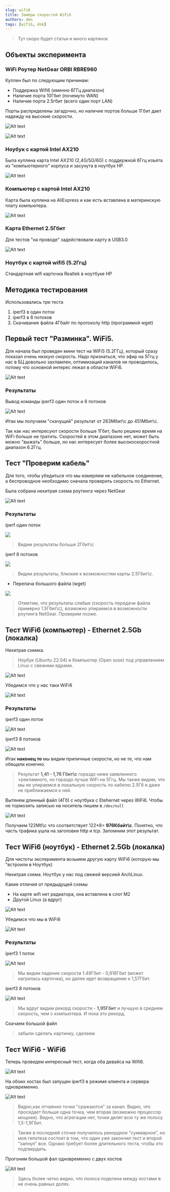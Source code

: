 ```yaml
---
slug: wifi6
title: Замеры скоростей WiFi6
authors: dmn
tags: [wifi6, dok]
---
```


> Тут скоро будет статья и много картинок

## Объекты эксперимента

### WiFi Роутер NetGear ORBI RBRE960

Куплен был по следующим причинам:
- Поддержка Wifi6 (именно 6ГГц диапазон) 
- Наличие порта 10Гбит (почемуто WAN)
- Наличие порта 2.5гбит (всего один порт LAN)

Порты распределены загадочно, но наличие портов больше 1Гбит дает надежду на высокие скорости. 

![Alt text](img-orbi/orbi-1.jpg)

![Alt text](img-orbi/orbi-2-1.jpg)

### Ноубук с картой Intel AX210

Была куплена карта Intel AX210 (2,4G/5G/6G) с поддержкой 6Ггц изъята из "компьютерного" корпуса и засунута в ноутбук HP.

![Alt text](img-orbi/intel-ax-210.jpg)

### Компьютер с картой Intel AX210

Карта была куплена на AliExpress и как есть вставлена в материнскую плату компьютера.

![Alt text](img-orbi/intel-ax-210-comp.jpg)

### Карта Ethernet 2.5Гбит

Для тестов "на проводе" задействовали карту 
в USB3.0

![Alt text](img-orbi/2.5gbps-net.jpg)

### Ноутбук с картой wifi5 (5.2Ггц)

Стандартная wifi карточка Realtek в ноутбуке HP

## Методика тестирования 

Использовались три теста

1. iperf3 в один поток
2. iperf3 в 8 потоков
3. Скачивание файла 4Гбайт по протоколу http (программой wget)

## Первый тест "Разминка". WiFi5.

Для начала был проведен мини тест на WiFi5 (5.2ГГц), который сразу показал очень низкую скорость. Надо признаться, что эфир на 5Ггц у нас в БЦ довольно захламлен, оптимизаций каналов не проводилось, потому что основной интерес лежал в области WiFi6.

![Alt text](img-wifi5/schm1.jpg)

### Результаты

Вывод команды iperf3 один поток и 8 потоков

![Alt text](img-wifi5/results1.jpg)

Итак мы получаем "скачущий" результат от 263Мбит\с
до 451Мбит\с. 

Так как нас интересуют скорости больше 1Гбит, было решено время на WiFi больше не тратить. Скоростей в этом диапазоне нет, может быть можно "выжать" больше, но нас интересует более высокоскоростной диапазон 6.2Ггц.

## Тест "Проверим кабель"

Для того, чтобы убедиться что мы измеряем не кабельное соединение,
а беспроводное необходимо сначала проверить скорость по Ethernet. 

Была собрана нехитрая схема роутинга через NetGear

![Alt text](img-cable/schm1.jpg)

### Результаты

iperf один поток

![](img-cable/iperf1-wired.jpg)

>Видим результаты больше 2Гбит\с

iperf 8 потоков

![](img-cable/iperf8-wired.jpg)

>Видим результаты, близкие к возможностям карты 2.5Гбит\с.

- Перелача большого файла (wget)

![](img-cable/wget-wired.jpg)

>Отметим, что результаты слабые (скорость передачи файла примерно 1.5Гбит\с),
возможно упираемся в возможности роутинга NetGear. Проверим позже.

## Тест WiFi6 (компьютер) - Ethernet 2.5Gb (локалка)

Нехитрая схемка.

>Ноубук (Ubuntu 22.04) и Компьютер (Open suse) под управлением Linux с свежими ядрами.

![Alt text](img-wifi6-comp/schm1.jpg)

Убедимся что у нас таки WiFi6

![Alt text](img-wifi6-comp/2023-12-27_00-54.jpg)

### Результаты

iperf3 один поток

![Alt text](img-wifi6-comp/iperf1-compwifi6.jpg)

iperf3 8 потоков

![Alt text](img-wifi6-comp/iperf8-compwifi6.jpg)

Итак **наконец то** мы видим приличные скорости, но не те, что нам обещали конечно.

>Результат **1,41 - 1,76 Гбит\с** гораздо ниже заявленного >рекламного, но гораздо лучше WiFi на 5Ггц. Мы также видим, что мы не упираемся в локальную скорость по кабелю 2.5Гб и даже не приближаемся к ней.

Вытянем длинный файл (4Гб) с ноутбука с Etehernet через WiFi6.
Чтобы не тормозить записью на носитель пишем в `/dev/null`

![Alt text](img-wifi6-comp/wget-compwifi6.jpg)

Получаем 122Мб\с что соответствует 122*8= **976Кбайт\с**. Понятно, что часть трафика ушла на заголовки http и tcp. Запомним этот результат. 

## Тест WiFi6 (ноутбук) - Ethernet 2.5Gb (локалка)

Для чистоты эксперимента возьмем другую карту WiFi6 (которую мы "встроили в Ноутбук)

Нехитрая схема. Ноутбук у нас под свежей версией ArchLinux.

Какие отличия от предыдущей схемы

- На карте wifi нет радиатора, она вставлена в слот M2
- Другой Linux (а вдруг)

![Alt text](img-wifi6-notebook/shm1.jpg)

Убедимся что мы в WiFi6

![Alt text](img-wifi6-notebook/cardparams.jpg)

### Результаты

iperf3 1 поток

![Alt text](img-wifi6-notebook/iperf3-1-wifi6-notebook.jpg)

>Мы видим падение скорости 1.49Гбит - 0,818Гбит (может нагрелась карточка), но далее идет возвращение к 1,57Гбит. 

iperf3 8 потоков 

![Alt text](img-wifi6-notebook/iperf3-8-wifi6-notebook.jpg)

>Мы вдруг видим рекорд скорости - **1,95Гбит** и лучшую в среднем скорость, чем с компьютера. И пока это рекорд. 

Скачаем большой файл

>забыли сделать картинку, сделаем

## Тест WiFi6 - WiFi6

Теперь проведем интересный тест, когда оба девайса на Wifi6.

![Alt text](img-wifi6-wifi6/schm1-w6-w6.jpg)

На обоих хостах был запущен iperf3 в режиме клиента и сервера одновременно. 

![Alt text](img-wifi6-wifi6/w6-w6-iperf1-1.jpg)

>Видно,как отчаянно точки "сражаются" за канал. Видно, что проседает больше одна точка, чем вторая (возможно процессор мощнее). Видно, что агрегации нет, точки делят всю ту же полосу 1,5-1,9Гбит. 

>Также в последней сточке получилось рекордное "суммарное", но моя гипотеза состоит в том, что один уже закончил тест и второй "хапнул" все. Однако требует более длительного теста, чтобы это подтвердить. 

Прогоним большой фал одновременно с двух хостов

![Alt text](img-wifi6-wifi6/w6-w6-wget-1.jpg)

>Здесь более четко видно, что полоса поделена между хостами в не очень равных долях.










<!--truncate-->